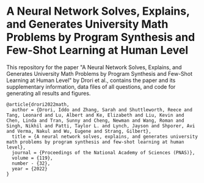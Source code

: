 # A Neural Network Solves, Explains, and Generates University Math Problems by Program Synthesis and Few-Shot Learning at Human Level
This repository for the paper "A Neural Network Solves, Explains, and Generates University Math Problems by Program Synthesis and Few-Shot Learning at Human Level" by Drori et al., contains the paper and its supplementary information, data files of all questions, and code for generating all results and figures.

```
@article{drori2022math,
  author = {Drori, Iddo and Zhang, Sarah and Shuttleworth, Reece and Tang, Leonard and Lu, Albert and Ke, Elizabeth and Liu, Kevin and Chen, Linda and Tran, Sunny and Cheng, Newman and Wang, Roman and Singh, Nikhil and Patti, Taylor L. and Lynch, Jayson and Shporer, Avi and Verma, Nakul and Wu, Eugene and Strang, Gilbert},
  title = {A neural network solves, explains, and generates university math problems by program synthesis and few-shot learning at human level},
  journal = {Proceedings of the National Academy of Sciences (PNAS)},
  volume = {119},
  number - {32},
  year = {2022}
}
```
